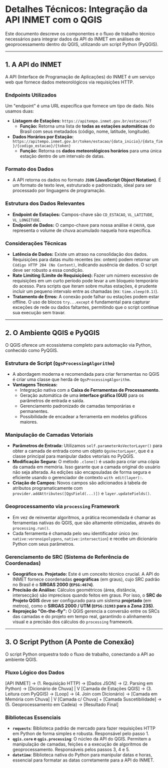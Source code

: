 # Detalhes Técnicos: Integração da API INMET com o QGIS

Este documento descreve os componentes e o fluxo de trabalho técnico necessários para integrar dados da API do INMET em análises de geoprocessamento dentro do QGIS, utilizando um script Python (PyQGIS).

---

## 1. A API do INMET

A API (Interface de Programação de Aplicações) do INMET é um serviço web que fornece dados meteorológicos via requisições HTTP.

### Endpoints Utilizados

Um "endpoint" é uma URL específica que fornece um tipo de dado. Nós usamos duas:

- **Listagem de Estações:** `https://apitempo.inmet.gov.br/estacoes/T`
  - **Função:** Retorna uma lista de **todas as estações automáticas** do Brasil com seus metadados (código, nome, latitude, longitude).
- **Dados Horários por Estação:** `https://apitempo.inmet.gov.br/token/estacao/{data_inicio}/{data_fim}/{codigo_estacao}/{token}`
  - **Função:** Retorna os **dados meteorológicos horários** para uma única estação dentro de um intervalo de datas.

### Formato dos Dados

- A API retorna os dados no formato **`JSON` (JavaScript Object Notation)**. É um formato de texto leve, estruturado e padronizado, ideal para ser processado por linguagens de programação.

### Estrutura dos Dados Relevantes

- **Endpoint de Estações:** Campos-chave são `CD_ESTACAO`, `VL_LATITUDE`, `VL_LONGITUDE`.
- **Endpoint de Dados:** O campo-chave para nossa análise é `CHUVA`, que representa o volume de chuva acumulado naquela hora específica.

### Considerações Técnicas

- **Latência de Dados:** Existe um atraso na consolidação dos dados. Requisições para datas muito recentes (ex: ontem) podem retornar um `Código HTTP 204 (No Content)`, indicando ausência de dados. O script deve ser robusto a essa condição.
- **Rate Limiting (Limite de Requisições):** Fazer um número excessivo de requisições em um curto período pode levar a um bloqueio temporário do acesso. Para scripts que iteram sobre muitas estações, é prudente incluir um pequeno intervalo entre as chamadas (ex: `time.sleep(0.1)`).
- **Tratamento de Erros:** A conexão pode falhar ou estações podem estar offline. O uso de blocos `try...except` é fundamental para capturar exceções de rede ou dados faltantes, permitindo que o script continue sua execução sem travar.

---

## 2. O Ambiente QGIS e PyQGIS

O QGIS oferece um ecossistema completo para automação via Python, conhecido como PyQGIS.

### Estrutura de Script (`QgsProcessingAlgorithm`)

- A abordagem moderna e recomendada para criar ferramentas no QGIS é criar uma classe que herda de `QgsProcessingAlgorithm`.
- **Vantagens Técnicas:**
  - Integração nativa com a **Caixa de Ferramentas de Processamento**.
  - Geração automática de uma **interface gráfica (GUI)** para os parâmetros de entrada e saída.
  - Gerenciamento padronizado de camadas temporárias e permanentes.
  - Possibilidade de encadear a ferramenta em modelos gráficos maiores.

### Manipulação de Camadas Vetoriais

- **Parâmetros de Entrada:** Utilizamos `self.parameterAsVectorLayer()` para obter a camada de entrada como um objeto `QgsVectorLayer`, que é a classe principal para manipular dados vetoriais no PyQGIS.
- **Modificação Segura:** O método `.clone()` é usado para criar uma cópia da camada em memória. Isso garante que a camada original do usuário não seja alterada. As edições são encapsuladas de forma segura e eficiente usando o gerenciador de contexto `with edit(layer):`.
- **Criação de Campos:** Novos campos são adicionados à tabela de atributos programaticamente com `provider.addAttributes([QgsField(...)])` e `layer.updateFields()`.

### Geoprocessamento via `processing` Framework

- Em vez de reinventar algoritmos, a prática recomendada é chamar as ferramentas nativas do QGIS, que são altamente otimizadas, através do `processing.run()`.
- Cada ferramenta é chamada pelo seu identificador único (ex: `native:voronoipolygons`, `native:intersection`) e recebe um dicionário Python com seus parâmetros.

### Gerenciamento de SRC (Sistema de Referência de Coordenadas)

- **Geográfico vs. Projetado:** Este é um conceito técnico crucial. A API do INMET fornece coordenadas **geográficas** (em graus), cujo SRC padrão no Brasil é o **SIRGAS 2000 (`EPSG:4674`)**.
- **Precisão de Análise:** Cálculos geométricos (área, distância, intersecção) são imprecisos quando feitos em graus. Por isso, o **SRC do Projeto QGIS** deve ser configurado para um sistema **projetado** (em metros), como o **SIRGAS 2000 / UTM (`EPSG:31983` para a Zona 23S)**.
- **Reprojeção "On-the-fly":** O QGIS gerencia a conversão entre os SRCs das camadas e do projeto em tempo real, garantindo o alinhamento visual e a precisão dos cálculos do `processing` framework.

---

## 3. O Script Python (A Ponte de Conexão)

O script Python orquestra todo o fluxo de trabalho, conectando a API ao ambiente QGIS.

### Fluxo Lógico dos Dados

[API INMET] -> (1. Requisição HTTP) -> [Dados JSON] -> (2. Parsing em Python) -> [Dicionário de Chuva]
|
V
[Camada de Estações QGIS] -> (3. Leitura com PyQGIS) -> [Loop] -> (4. Join com Dicionário) -> [Camada em Memória com Chuva]
|
V
[Camada c/ Chuva] + [Camada Suscetibilidade] -> (5. Geoprocessamento em Cadeia) -> [Resultado Final]

### Bibliotecas Essenciais

- **`requests`**: Biblioteca padrão de mercado para fazer requisições HTTP em Python de forma simples e robusta. Responsável pelo passo 1.
- **`qgis.core` e `qgis.processing`**: O núcleo da API do QGIS. Permitem a manipulação de camadas, feições e a execução de algoritmos de geoprocessamento. Responsáveis pelos passos 3, 4 e 5.
- **`datetime`**: Biblioteca nativa do Python para manipular datas e horas, essencial para formatar as datas corretamente para a API do INMET.
